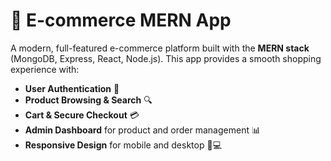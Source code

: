 # 🛒 E-commerce MERN App

A modern, full-featured e-commerce platform built with the **MERN stack** (MongoDB, Express, React, Node.js). This app provides a smooth shopping experience with:

- **User Authentication** 🔐
- **Product Browsing & Search** 🔍
- **Cart & Secure Checkout** 💳
- **Admin Dashboard** for product and order management 📊
- **Responsive Design** for mobile and desktop 📱💻



